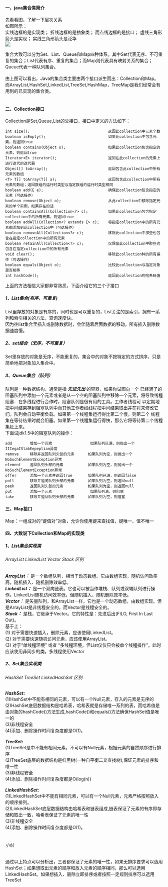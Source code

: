 #### 一、java集合类简介
先看看图，了解一下层次关系<br>
如图所示：<br>
实线边框的是实现类；
折线边框的是抽象类；
而点线边框的是接口；
虚线三角形箭头是实现；
实线三角形箭头是泛华<br>
![](https://github.com/tongsiw/Interview/blob/master/picture/javacollections.png)

集合大致可以分为Set、List、Queue和Map四种体系。其中Set代表无序、不可重复的集合；List代表有序、重复的集合；而Map则代表具有映射关系的集合；Queue代表一种队列集合。<br><br>
由上图可以看出，Java的集合类主要由两个接口派生而出：Collection和Map。而ArrayList,HashSet,LinkedList,TreeSet,HashMap，TreeMap是我们经常会有用到的已实现的集合类。<br><br>

#### 二、Collection接口
Collection是Set,Queue,List的父接口，接口中定义的方法如下：<br>
```
int size();                                   返回此collection中元素个数
boolean isEmpty();                            如果此collection不包含元素，则返回true
boolean contains(Object o);                   如果此collection包含指定的元素，则返回true
Iterator<E> iterator();                       返回在此collection的元素上进行迭代的迭代器
Object[] toArray();                           返回包含此collection中所有元素的数组
<T> T[] toArray(T[] a);                       返回包含此collection中所有元素的数组；返回数组的运行时类型与指定数组的运行时类型相同
boolean add(E e);                             确保此collection包含指定的元素（可选操作）
boolean remove(Object o);                     从此collection中移除指定元素的单个实例，如果存在的话
boolean containsAll(Collection<?> c);         如果此collection包含指定collection中的所有元素，则返回true
boolean addAll(Collection<? extends E> c);    将指定collection中的所有元素都添加到此collection中（可选操作）
boolean removeAll(Collection<?> c);           移除此collection中那些也包含在指定collection中的所有元素
boolean retainAll(Collection<?> c);           仅保留此collection中那些也包含在指定collection中的所有元素
void clear();                                 移除此collection种的所有操作（可选操作）
boolean equals(Object o);                     比较此collection与指定对象是否相等
int hashCode();                               返回此collection的哈希码值
```
上面的方法相信大家都非常熟悉，下面介绍它的三个子接口
##### 1、List集合(有序，可重复)
List里存放的对象是有序的，同时也是可以重复的，List关注的是索引，拥有一系列和索引相关的方法，查询速度快。<br>
因为往list集合里插入或删除数据时，会伴随着后面数据的移动，所有插入删除数据速度慢。<br>

##### 2、set结合（无序，不可重复）
Set里存放的对象是无序，不能重复的，集合中的对象不按特定的方式排序，只是简单地把对象加入集合中。

##### 3、Queue集合（队列）
队列是一种数据结构，通常是指 ***先进先出*** 的容器，如果你试图向一个 已经满了的阻塞队列中添加一个元素或者是从一个空的阻塞队列中移除一个元索，将导致线程阻塞．在多线程进行合作时，阻塞队列是很有用的工具。工作者线程可 以定期地把中间结果存到阻塞队列中而其他工作者线线程把中间结果取出并在将来修改它们。队列会自动平衡负载。如果第一个线程集运行得比第二个慢，则第二个 线程集在等待结果时就会阻塞。如果第一个线程集运行得快，那么它将等待第二个线程集赶上来。<br>
下面试jdk1.5中的阻塞队列的操作：<br>
```
add        增加一个元索                 如果队列已满，则抛出一个IIIegaISlabEepeplian异常
remove     移除并返回队列头部的元素      如果队列为空，则抛出一个NoSuchElementException异常
element    返回队列头部的元素           如果队列为空，则抛出一个NoSuchElementException异常
offer      添加一个元素并返回true       如果队列已满，则返回false
poll       移除并返问队列头部的元素      如果队列为空，则返回null
peek       返回队列头部的元素           如果队列为空，则返回null
put        添加一个元素                 如果队列满，则阻塞
take       移除并返回队列头部的元素      如果队列为空，则阻塞
```

#### 三、Map接口
Map：一组成对的“键值对”对象，允许你使用键来查找值，键唯一、值不唯一

#### 四、大致说下Collection和Map的实现类
##### 1、List集合实现类
###### ArrayList LinkedList Vector Stack 区别
***ArrayList：*** 是一个数组队列，相当于动态数组。它由数组实现，随机访问效率高，随机插入、随机删除效率低。<br>
***LinkedList：*** 是一个双向链表。它也可以被当作堆栈、队列或双端队列进行操作。LinkedList随机访问效率低，但随机插入、随机删除效率低。<br>
***Vector：*** 是矢量队列，和ArrayList一样，它也是一个动态数组，由数组实现。但是ArrayList是非线程安全的，而Vector是线程安全的。<br>
***Stack：*** 是栈，它继承于Vector。它的特性是：先进后出(FILO, First In Last Out)。<br>
基于上：<br>
(1) 对于需要快速插入，删除元素，应该使用LinkedList。<br>
(2) 对于需要快速随机访问元素，应该使用ArrayList。<br>
(3) 对于“单线程环境” 或者 “多线程环境，但List仅仅只会被单个线程操作”，此时应该使用非同步的类。多线程使用Vector<br>

##### 2、Set集合实现类
###### HashSet TreeSet LinkedHashSet 区别
***HashSet:*** <br>
(1)HashSet中不能有相同的元素，可以有一个Null元素，存入的元素是无序的 <br>
(2)HashSet底层数据结构是哈希表，哈希表就是存储唯一系列的表，而哈希值是由对象的hashCode()方法生成,hashCode()和equals()方法确保HashSet值是唯一的<br>
(3)非线程安全<br>
(4)添加、删除操作时间复杂度都是O(1)。<br><br>
***TreeSet:*** <br>
(1)TreeSet是中不能有相同元素，不可以有Null元素，根据元素的自然顺序进行排序 <br>
(2)TreeSet底层的数据结构是红黑树(一种自平衡二叉查找树),保证元素的排序和唯一性 <br>
(3)非线程安全 <br>
(4)添加、删除操作时间复杂度都是O(log(n)) <br><br>
***LinkedHashSet:*** <br>
(1)LinkedHashSet中不能有相同元素，可以有一个Null元素，元素严格按照放入的顺序排列。<br>
(2)LinkedHashSet底层数据结构由哈希表和链表组成,链表保证了元素的有序即存储和取出一致，哈希表保证了元素的唯一性<br>
(3)非线程安全<br>
(4)添加、删除操作时间复杂度都是O(1)。<br><br>

###### 小结
通过以上特点可以分析出，三者都保证了元素的唯一性，如果无排序要求可以选用HashSet；如果想取出元素的顺序和放入元素的顺序相同，那么可以选用LinkedHashSet。如果想插入、删除立即排序或者按照一定规则排序可以选用TreeSet



